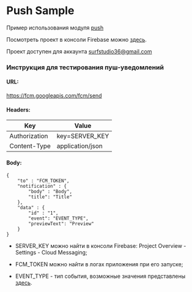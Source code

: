 # Push Sample

Пример использования модуля [push][push]

Посмотреть проект в консоли Firebase можно [здесь](https://console.firebase.google.com/u/1/project/androidstandard-push-sample/overview).

Проект доступен для аккаунта surfstudio36@gmail.com

### Инструкция для тестирования пуш-уведомлений

#### URL:
https://fcm.googleapis.com/fcm/send

#### Headers:

Key | Value
--- | ---
Authorization | key=SERVER_KEY
Content-Type | application/json

#### Body:

```
{
    "to" : "FCM_TOKEN",
    "notification" : {
        "body" : "Body",
        "title": "Title"
    },
    "data" : {
        "id" : "1",
        "event": "EVENT_TYPE",
        "previewText": "Preview"
    }
}
```

+ SERVER_KEY можно найти в консоли Firebase:
Project Overview - Settings - Cloud Messaging;

+ FCM_TOKEN можно найти в логах приложения при его запуске;
+ EVENT_TYPE - тип события, возможные значения представлены [здесь](../sample/src/main/java/ru/surfstudio/android/push/sample/domain/notification/NotificationType.kt).

[push]: ../../push/lib-push/